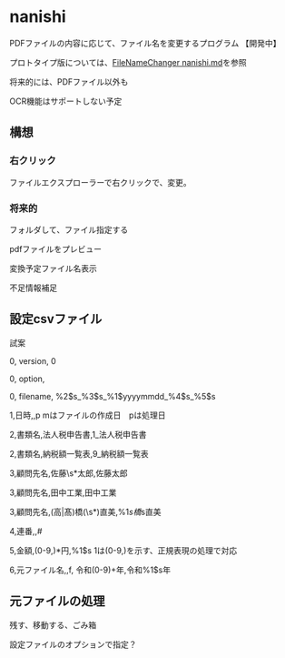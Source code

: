 # nanishi

PDFファイルの内容に応じて、ファイル名を変更するプログラム
【開発中】

プロトタイプ版については、[FileNameChanger nanishi.md](https://github.com/sue-tax/nanishi/blob/master/FileNameChanger%20nanishi.md)を参照

将来的には、PDFファイル以外も

OCR機能はサポートしない予定

## 構想
### 右クリック
ファイルエクスプローラーで右クリックで、変更。

### 将来的
フォルダして、ファイル指定する

pdfファイルをプレビュー

変換予定ファイル名表示

不足情報補足

## 設定csvファイル
試案

0, version, 0

0, option,

0, filename, %2$s_%3$s_%1$yyyymmdd_%4$s_%5$s

1,日時,,p  mはファイルの作成日　pは処理日

2,書類名,法人税申告書,1_法人税申告書

2,書類名,納税額一覧表,9_納税額一覧表

3,顧問先名,佐藤\s*太郎,佐藤太郎

3,顧問先名,田中工業,田中工業

3,顧問先名,(高|髙)橋(\s*)直美,%1$s橋%2$s直美

4,連番,,#

5,金額,(0-9,)*円,%1$s    1は(0-9,)を示す、正規表現の処理で対応

6,元ファイル名,,f, 令和(0-9)+年,令和%1$s年

## 元ファイルの処理

残す、移動する、ごみ箱

設定ファイルのオプションで指定？

